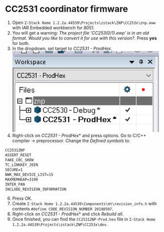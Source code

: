 # CC2531 coordinator firmware
1. Open `Z-Stack Home 1.2.2a.44539\Projects\zstack\ZNP\CC253x\znp.eww` with IAR Embedded workbench for 8051.
2. You will get a warning: *The project file 'CC253(0/1).ewp' is in an old format. Would you like to convert it for use with this version?*. Press **yes** for both.
3. In the dropdown, set target to *CC2531 - ProdHex*.
![Target](images/target.png)
4. Right-click on *CC2531 - ProdHex** and press options. Go to C/C++ compiler -> preprocessor. Change the *Defined symbols* to:
```
CC2531ZNP
ASSERT_RESET
FAKE_CRC_SHDW
TC_LINKKEY_JOIN
SECURE=1
NWK_MAX_DEVICE_LIST=15
MAXMEMHEAP=3190
INTER_PAN
INCLUDE_REVISION_INFORMATION
```
6. Press OK.
7. Create `Z-Stack Home 1.2.2a.44539\Components\mt\revision_info.h` with contents `#define CODE_REVISION_NUMBER 20180507`.
8. Right-click on *CC2531 - ProdHex** and click *Rebuild all*.
9. Once finished, you can find the `CC2531ZNP-Prod.hex` file in `Z-Stack Home 1.2.2a.44539\Projects\zstack\ZNP\CC253x\dev`.
